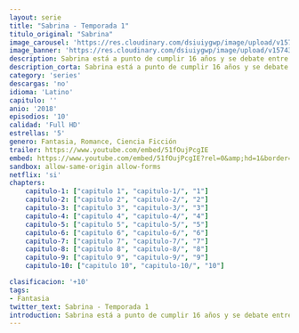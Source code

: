 ```yaml
---
layout: serie
title: "Sabrina - Temporada 1"
titulo_original: "Sabrina"
image_carousel: 'https://res.cloudinary.com/dsiuiygwp/image/upload/v1574306382/sabrina-min_cmvkgz.jpg'
image_banner: 'https://res.cloudinary.com/dsiuiygwp/image/upload/v1574306383/sabrina-6-min_ov51ro.jpg'
description: Sabrina está a punto de cumplir 16 años y se debate entre el mundo de la magia de su familia y el mundo real de sus amigos. Historia basada en el cómic de Archie.
description_corta: Sabrina está a punto de cumplir 16 años y se debate entre el mundo de la magia de su familia y el mundo real de sus amigos. Historia basada en el cómic de Archie.
category: 'series'
descargas: 'no'
idioma: 'Latino'
capitulo: ''
anio: '2018'
episodios: '10'
calidad: 'Full HD'
estrellas: '5'
genero: Fantasia, Romance, Ciencia Ficción
trailer: https://www.youtube.com/embed/51fOujPcgIE
embed: https://www.youtube.com/embed/51fOujPcgIE?rel=0&amp;hd=1&border=0&wmode=opaque&enablejsapi=1&modestbranding=1&controls=1&showinfo=1
sandbox: allow-same-origin allow-forms 
netflix: 'si'
chapters:
    capitulo-1: ["capitulo 1", "capitulo-1/", "1"]
    capitulo-2: ["capitulo 2", "capitulo-2/", "2"]
    capitulo-3: ["capitulo 3", "capitulo-3/", "3"]
    capitulo-4: ["capitulo 4", "capitulo-4/", "4"]
    capitulo-5: ["capitulo 5", "capitulo-5/", "5"]
    capitulo-6: ["capitulo 6", "capitulo-6/", "6"]
    capitulo-7: ["capitulo 7", "capitulo-7/", "7"]
    capitulo-8: ["capitulo 8", "capitulo-8/", "8"]
    capitulo-9: ["capitulo 9", "capitulo-9/", "9"]
    capitulo-10: ["capitulo 10", "capitulo-10/", "10"]

clasificacion: '+10'
tags:
- Fantasia
twitter_text: Sabrina - Temporada 1
introduction: Sabrina está a punto de cumplir 16 años y se debate entre el mundo de la magia de su familia y el mundo real de sus amigos. Historia basada en el cómic de Archie.
---
```













